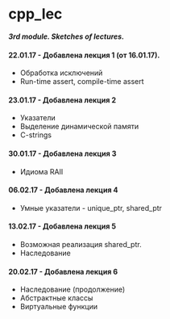 # cpp_lec
***3rd module. Sketches of lectures.***

#### 22.01.17 - Добавлена лекция 1 (от 16.01.17).
* Обработка исключений
* Run-time assert, compile-time assert

#### 23.01.17 - Добавлена лекция 2
* Указатели
* Выделение динамической памяти
* C-strings

#### 30.01.17 - Добавлена лекция 3
* Идиома RAII

#### 06.02.17 - Добавлена лекция 4
* Умные указатели - unique_ptr, shared_ptr

#### 13.02.17 - Добавлена лекция 5
* Возможная реализация shared_ptr.
* Наследование

#### 20.02.17 - Добавлена лекция 6
* Наследование (продолжение)
* Абстрактные классы
* Виртуальные функции
